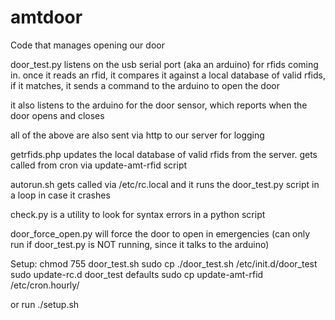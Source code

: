 amtdoor
=======

Code that manages opening our door

door_test.py listens on the usb serial port (aka an arduino) for rfids coming in. 
once it reads an rfid, it compares it against a local database of valid rfids, if it matches,
it sends a command to the arduino to open the door

it also listens to the arduino for the door sensor, which reports when the door opens and closes

all of the above are also sent via http to our server for logging


getrfids.php updates the local database of valid rfids from the server. gets called from cron via update-amt-rfid script


autorun.sh gets called via /etc/rc.local and it runs the door_test.py script in a loop in case it crashes


check.py is a utility to look for syntax errors in a python script


door_force_open.py will force the door to open in emergencies 
(can only run if door_test.py is NOT running, since it talks to the arduino)


Setup:
chmod 755 door_test.sh
sudo cp ./door_test.sh /etc/init.d/door_test
sudo update-rc.d door_test defaults
sudo cp update-amt-rfid /etc/cron.hourly/

or run ./setup.sh
